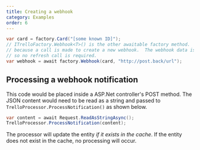 ```yaml
---
title: Creating a webhook
category: Examples
order: 6
---
```


```csharp
var card = factory.Card("[some known ID]");
// ITrelloFactory.Webhook<T>() is the other awaitable factory method.  This is
// because a call is made to create a new webhook.  The webhook data is downloaded,
// so no refresh call is required.
var webhook = await factory.Webhook(card, "http://post.back/url");
```

## Processing a webhook notification

This code would be placed inside a ASP.Net controller's POST method.  The JSON content would need to be read as a string and passed to `TrelloProcessor.ProcessNotification()` as shown below.

```csharp
var content = await Request.ReadAsStringAsync();
TrelloProcessor.ProcessNotification(content);
```

The processor will update the entity *if it exists in the cache*.  If the entity does not exist in the cache, no processing will occur.